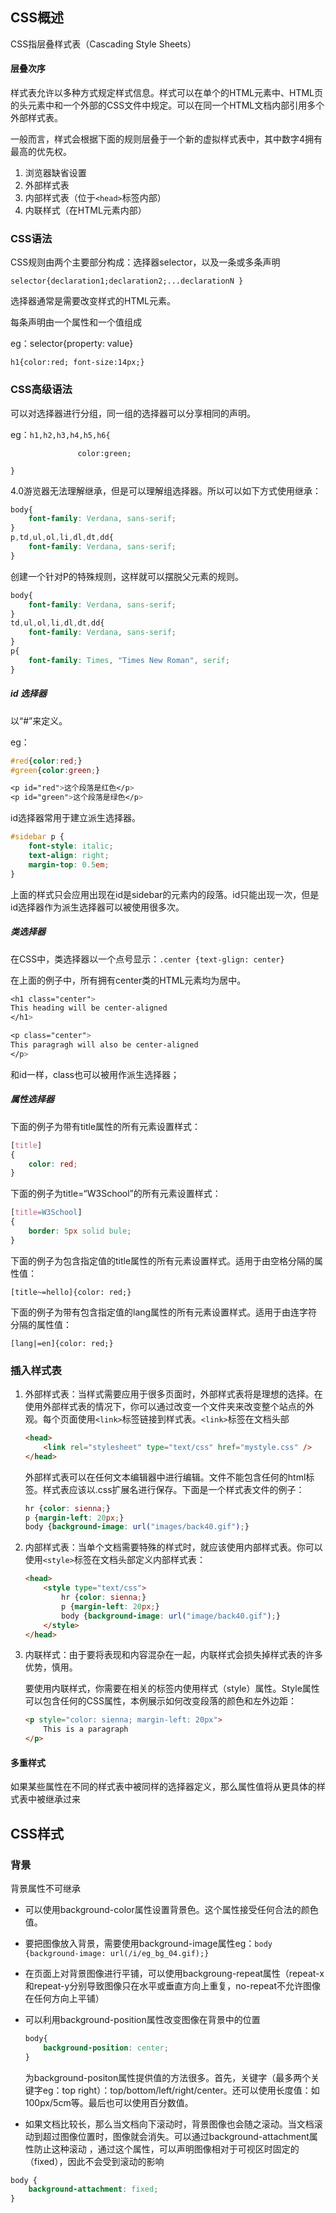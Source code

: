 ## CSS概述

CSS指层叠样式表（Cascading Style Sheets）

#### 层叠次序

样式表允许以多种方式规定样式信息。样式可以在单个的HTML元素中、HTML页的头元素中和一个外部的CSS文件中规定。可以在同一个HTML文档内部引用多个外部样式表。

一般而言，样式会根据下面的规则层叠于一个新的虚拟样式表中，其中数字4拥有最高的优先权。

1. 浏览器缺省设置
2. 外部样式表
3. 内部样式表（位于`<head>`标签内部）
4. 内联样式（在HTML元素内部）

### CSS语法

CSS规则由两个主要部分构成：选择器selector，以及一条或多条声明

`selector{declaration1;declaration2;...declarationN }`

选择器通常是需要改变样式的HTML元素。

每条声明由一个属性和一个值组成

eg：selector{property: value}

`h1{color:red; font-size:14px;}`

### CSS高级语法

可以对选择器进行分组，同一组的选择器可以分享相同的声明。

eg：`h1,h2,h3,h4,h5,h6{`

`				color:green;`				

`}`

4.0游览器无法理解继承，但是可以理解组选择器。所以可以如下方式使用继承：

```css
body{
	font-family: Verdana, sans-serif;
}
p,td,ul,ol,li,dl,dt,dd{
    font-family: Verdana, sans-serif;
}
```

创建一个针对P的特殊规则，这样就可以摆脱父元素的规则。

```css
body{
	font-family: Verdana, sans-serif;
}
td,ul,ol,li,dl,dt,dd{
    font-family: Verdana, sans-serif;
}
p{
    font-family: Times, "Times New Roman", serif;
}
```

##### id 选择器

以“#”来定义。

eg：

```css
#red{color:red;}
#green{color:green;}

<p id="red">这个段落是红色</p>
<p id="green">这个段落是绿色</p>
```

id选择器常用于建立派生选择器。

```css
#sidebar p {
    font-style: italic;
    text-align: right;
    margin-top: 0.5em;
}
```

上面的样式只会应用出现在id是sidebar的元素内的段落。id只能出现一次，但是id选择器作为派生选择器可以被使用很多次。

##### 类选择器

在CSS中，类选择器以一个点号显示：`.center {text-glign: center}`

在上面的例子中，所有拥有center类的HTML元素均为居中。

```css
<h1 class="center">
This heading will be center-aligned
</h1>

<p class="center">
This paragragh will also be center-aligned
</p>
```

和id一样，class也可以被用作派生选择器；

##### 属性选择器

下面的例子为带有title属性的所有元素设置样式：

```css
[title]
{
    color: red;
}
```

下面的例子为title=“W3School”的所有元素设置样式：

```css
[title=W3School]
{
    border: 5px solid bule;
}
```

下面的例子为包含指定值的title属性的所有元素设置样式。适用于由空格分隔的属性值：

`[title~=hello]{color: red;}`

下面的例子为带有包含指定值的lang属性的所有元素设置样式。适用于由连字符分隔的属性值：

`[lang|=en]{color: red;}`

### 插入样式表

1. 外部样式表：当样式需要应用于很多页面时，外部样式表将是理想的选择。在使用外部样式表的情况下，你可以通过改变一个文件夹来改变整个站点的外观。每个页面使用`<link>`标签链接到样式表。`<link>`标签在文档头部

   ```html
   <head>
       <link rel="stylesheet" type="text/css" href="mystyle.css" />
   </head>
   ```

   外部样式表可以在任何文本编辑器中进行编辑。文件不能包含任何的html标签。样式表应该以.css扩展名进行保存。下面是一个样式表文件的例子：

   ```css
   hr {color: sienna;}
   p {margin-left: 20px;}
   body {background-image: url("images/back40.gif");}
   ```

2. 内部样式表：当单个文档需要特殊的样式时，就应该使用内部样式表。你可以使用`<style>`标签在文档头部定义内部样式表：

   ```html
   <head>
       <style type="text/css">
           hr {color: sienna;}
           p {margin-left: 20px;}
           body {background-image: url("image/back40.gif");}
       </style>
   </head>
   ```

3. 内联样式：由于要将表现和内容混杂在一起，内联样式会损失掉样式表的许多优势，慎用。

   要使用内联样式，你需要在相关的标签内使用样式（style）属性。Style属性可以包含任何的CSS属性，本例展示如何改变段落的颜色和左外边距：

   ```html
   <p style="color: sienna; margin-left: 20px">
       This is a paragraph
   </p>
   ```

#### 多重样式

如果某些属性在不同的样式表中被同样的选择器定义，那么属性值将从更具体的样式表中被继承过来

## CSS样式

### 背景

背景属性不可继承

- 可以使用background-color属性设置背景色。这个属性接受任何合法的颜色值。

- 要把图像放入背景，需要使用background-image属性eg：`body {background-image: url(/i/eg_bg_04.gif);}`

- 在页面上对背景图像进行平铺，可以使用backgroung-repeat属性（repeat-x和repeat-y分别导致图像只在水平或垂直方向上重复，no-repeat不允许图像在任何方向上平铺）

- 可以利用background-position属性改变图像在背景中的位置

  ```css
  body{
      background-position: center;
  }
  ```

  为background-positon属性提供值的方法很多。首先，关键字（最多两个关键字eg：top right）：top/bottom/left/right/center。还可以使用长度值：如100px/5cm等。最后也可以使用百分数值。

- 如果文档比较长，那么当文档向下滚动时，背景图像也会随之滚动。当文档滚动到超过图像位置时，图像就会消失。可以通过background-attachment属性防止这种滚动 ，通过这个属性，可以声明图像相对于可视区时固定的（fixed），因此不会受到滚动的影响

```css
body {
    background-attachment: fixed;
}
```

